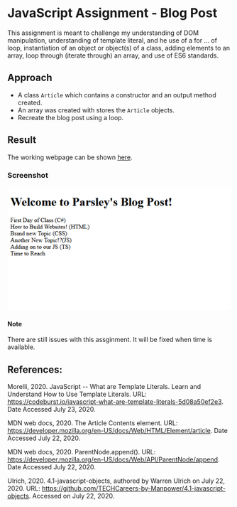 # JavaScript Assignment - Blog Post

This assignment is meant to challenge my understanding of DOM manipulation, understanding of template literal, and he use of a for ... of loop, instantiation of an object or object(s) of a class, adding elements to an array, loop through (iterate through) an array, and use of ES6 standards.

## Approach

- A class `Article` which contains a constructor and an output method created. 
- An array was created with stores the `Article` objects.
- Recreate the blog post using a loop. 

## Result

The working webpage can be shown [here](https://jia-von.github.io/javascript-blog-assignment/).

### Screenshot

![browser](browser.PNG)

#### Note

There are still issues with this assginment. It will be fixed when time is available.

## References:

Morelli, 2020. JavaScript -- What are Template Literals. Learn and Understand How to Use Template Literals. URL: https://codeburst.io/javascript-what-are-template-literals-5d08a50ef2e3. Date Accessed July 23, 2020.

MDN web docs, 2020. The Article Contents element. URL: https://developer.mozilla.org/en-US/docs/Web/HTML/Element/article. Date Accessed July 22, 2020.

MDN web docs, 2020. ParentNode.append(). URL: https://developer.mozilla.org/en-US/docs/Web/API/ParentNode/append. Date Accessed July 22, 2020.

Ulrich, 2020. 4.1-javascript-objects, authored by Warren Ulrich on July 22, 2020. URL: https://github.com/TECHCareers-by-Manpower/4.1-javascript-objects. Accessed on July 22, 2020.